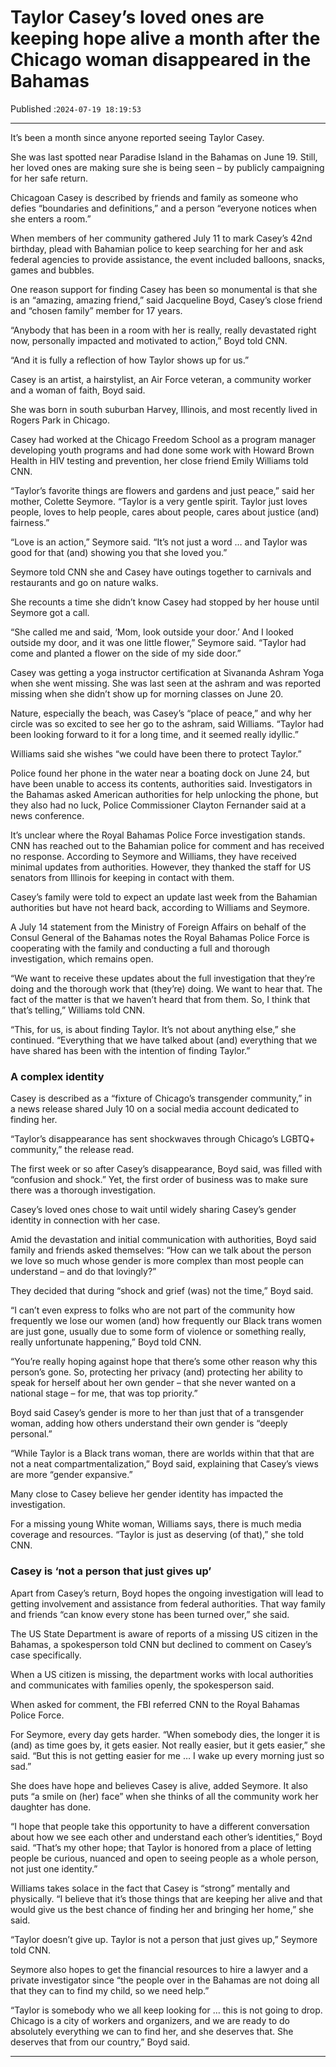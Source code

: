 # Taylor Casey’s loved ones are keeping hope alive a month after the Chicago woman disappeared in the Bahamas

Published :`2024-07-19 18:19:53`

---

It’s been a month since anyone reported seeing Taylor Casey.

She was last spotted near Paradise Island in the Bahamas on June 19. Still, her loved ones are making sure she is being seen – by publicly campaigning for her safe return.

Chicagoan Casey is described by friends and family as someone who defies “boundaries and definitions,” and a person “everyone notices when she enters a room.”

When members of her community gathered July 11 to mark Casey’s 42nd birthday, plead with Bahamian police to keep searching for her and ask federal agencies to provide assistance, the event included balloons, snacks, games and bubbles.

One reason support for finding Casey has been so monumental is that she is an “amazing, amazing friend,” said Jacqueline Boyd, Casey’s close friend and “chosen family” member for 17 years.

“Anybody that has been in a room with her is really, really devastated right now, personally impacted and motivated to action,” Boyd told CNN.

“And it is fully a reflection of how Taylor shows up for us.”

Casey is an artist, a hairstylist, an Air Force veteran, a community worker and a woman of faith, Boyd said.

She was born in south suburban Harvey, Illinois, and most recently lived in Rogers Park in Chicago.

Casey had worked at the Chicago Freedom School as a program manager developing youth programs and had done some work with Howard Brown Health in HIV testing and prevention, her close friend Emily Williams told CNN.

“Taylor’s favorite things are flowers and gardens and just peace,” said her mother, Colette Seymore. “Taylor is a very gentle spirit. Taylor just loves people, loves to help people, cares about people, cares about justice (and) fairness.”

“Love is an action,” Seymore said. “It’s not just a word … and Taylor was good for that (and) showing you that she loved you.”

Seymore told CNN she and Casey have outings together to carnivals and restaurants and go on nature walks.

She recounts a time she didn’t know Casey had stopped by her house until Seymore got a call.

“She called me and said, ‘Mom, look outside your door.’ And I looked outside my door, and it was one little flower,” Seymore said. “Taylor had come and planted a flower on the side of my side door.”

Casey was getting a yoga instructor certification at Sivananda Ashram Yoga when she went missing. She was last seen at the ashram and was reported missing when she didn’t show up for morning classes on June 20.

Nature, especially the beach, was Casey’s “place of peace,” and why her circle was so excited to see her go to the ashram, said Williams. “Taylor had been looking forward to it for a long time, and it seemed really idyllic.”

Williams said she wishes “we could have been there to protect Taylor.”

Police found her phone in the water near a boating dock on June 24, but have been unable to access its contents, authorities said. Investigators in the Bahamas asked American authorities for help unlocking the phone, but they also had no luck, Police Commissioner Clayton Fernander said at a news conference.

It’s unclear where the Royal Bahamas Police Force investigation stands. CNN has reached out to the Bahamian police for comment and has received no response. According to Seymore and Williams, they have received minimal updates from authorities. However, they thanked the staff for US senators from Illinois for keeping in contact with them.

Casey’s family were told to expect an update last week from the Bahamian authorities but have not heard back, according to Williams and Seymore.

A July 14 statement from the Ministry of Foreign Affairs on behalf of the Consul General of the Bahamas notes the Royal Bahamas Police Force is cooperating with the family and conducting a full and thorough investigation, which remains open.

“We want to receive these updates about the full investigation that they’re doing and the thorough work that (they’re) doing. We want to hear that. The fact of the matter is that we haven’t heard that from them. So, I think that that’s telling,” Williams told CNN.

“This, for us, is about finding Taylor. It’s not about anything else,” she continued. “Everything that we have talked about (and) everything that we have shared has been with the intention of finding Taylor.”

### A complex identity

Casey is described as a “fixture of Chicago’s transgender community,” in a news release shared July 10 on a social media account dedicated to finding her.

“Taylor’s disappearance has sent shockwaves through Chicago’s LGBTQ+ community,” the release read.

The first week or so after Casey’s disappearance, Boyd said, was filled with “confusion and shock.” Yet, the first order of business was to make sure there was a thorough investigation.

Casey’s loved ones chose to wait until widely sharing Casey’s gender identity in connection with her case.

Amid the devastation and initial communication with authorities, Boyd said family and friends asked themselves: “How can we talk about the person we love so much whose gender is more complex than most people can understand – and do that lovingly?”

They decided that during “shock and grief (was) not the time,” Boyd said.

“I can’t even express to folks who are not part of the community how frequently we lose our women (and) how frequently our Black trans women are just gone, usually due to some form of violence or something really, really unfortunate happening,” Boyd told CNN.

“You’re really hoping against hope that there’s some other reason why this person’s gone. So, protecting her privacy (and) protecting her ability to speak for herself about her own gender – that she never wanted on a national stage – for me, that was top priority.”

Boyd said Casey’s gender is more to her than just that of a transgender woman, adding how others understand their own gender is “deeply personal.”

“While Taylor is a Black trans woman, there are worlds within that that are not a neat compartmentalization,” Boyd said, explaining that Casey’s views are more “gender expansive.”

Many close to Casey believe her gender identity has impacted the investigation.

For a missing young White woman, Williams says, there is much media coverage and resources. “Taylor is just as deserving (of that),” she told CNN.

### Casey is ‘not a person that just gives up’

Apart from Casey’s return, Boyd hopes the ongoing investigation will lead to getting involvement and assistance from federal authorities. That way family and friends “can know every stone has been turned over,” she said.

The US State Department is aware of reports of a missing US citizen in the Bahamas, a spokesperson told CNN but declined to comment on Casey’s case specifically.

When a US citizen is missing, the department works with local authorities and communicates with families openly, the spokesperson said.

When asked for comment, the FBI referred CNN to the Royal Bahamas Police Force.

For Seymore, every day gets harder. “When somebody dies, the longer it is (and) as time goes by, it gets easier. Not really easier, but it gets easier,” she said. “But this is not getting easier for me … I wake up every morning just so sad.”

She does have hope and believes Casey is alive, added Seymore. It also puts “a smile on (her) face” when she thinks of all the community work her daughter has done.

“I hope that people take this opportunity to have a different conversation about how we see each other and understand each other’s identities,” Boyd said. “That’s my other hope; that Taylor is honored from a place of letting people be curious, nuanced and open to seeing people as a whole person, not just one identity.”

Williams takes solace in the fact that Casey is “strong” mentally and physically. “I believe that it’s those things that are keeping her alive and that would give us the best chance of finding her and bringing her home,” she said.

“Taylor doesn’t give up. Taylor is not a person that just gives up,” Seymore told CNN.

Seymore also hopes to get the financial resources to hire a lawyer and a private investigator since “the people over in the Bahamas are not doing all that they can to find my child, so we need help.”

“Taylor is somebody who we all keep looking for … this is not going to drop. Chicago is a city of workers and organizers, and we are ready to do absolutely everything we can to find her, and she deserves that. She deserves that from our country,” Boyd said.

---

